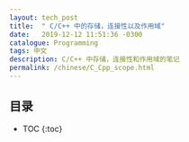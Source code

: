 ```yaml
---
layout: tech_post
title:  " C/C++ 中的存储，连接性以及作用域"
date:   2019-12-12 11:51:36 -0300
catalogue: Programming
tags: 中文 
description: C/C++ 中存储，连接性和作用域的笔记
permalink: /chinese/C_Cpp_scope.html
---
```

## 目录
* TOC
{:toc}

###  
